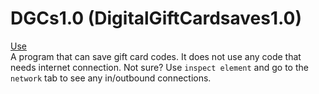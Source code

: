 # DGCs1.0 (DigitalGiftCardsaves1.0)
[Use](https://github.com/infinity-atom/DGCs1.0/releases)<br/>
A program that can save gift card codes. It does not use any code that needs internet connection. Not sure? Use `inspect element` and go to the `network` tab to see any in/outbound connections.
